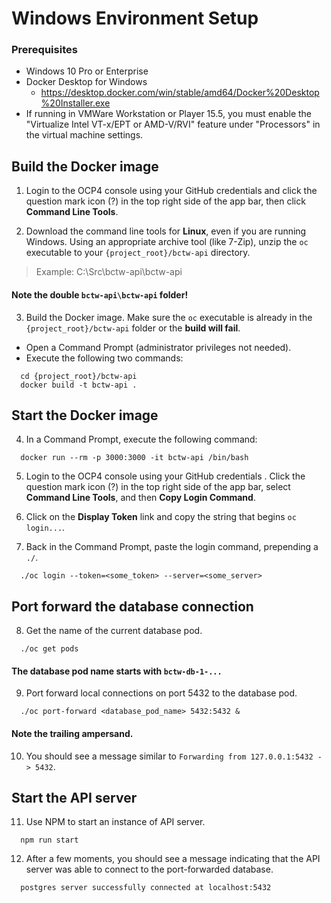 # Windows Environment Setup #

### Prerequisites ###
- Windows 10 Pro or Enterprise
- Docker Desktop for Windows
  - https://desktop.docker.com/win/stable/amd64/Docker%20Desktop%20Installer.exe
- If running in VMWare Workstation or Player 15.5, you must enable the "Virtualize Intel VT-x/EPT or AMD-V/RVI" feature under "Processors" in the virtual machine settings.

## Build the Docker image

1. Login to the OCP4 console using your GitHub credentials and click the question mark icon (?) in the top right side of the app bar, then click **Command Line Tools**.
 
1. Download the command line tools for **Linux**, even if you are running Windows. Using an appropriate archive tool (like 7-Zip), unzip the `oc` executable to your `{project_root}/bctw-api` directory.

> Example: C:\Src\bctw-api\bctw-api

#### Note the double `bctw-api\bctw-api` folder! ####

3. Build the Docker image. Make sure the `oc` executable is already in the `{project_root}/bctw-api` folder or the **build will fail**.
* Open a Command Prompt (administrator privileges not needed).
* Execute the following two commands:
```
  cd {project_root}/bctw-api
  docker build -t bctw-api .
```

## Start the Docker image

4. In a Command Prompt, execute the following command:
```
  docker run --rm -p 3000:3000 -it bctw-api /bin/bash
```
5. Login to the OCP4 console using your GitHub credentials . Click the question mark icon (?) in the top right side of the app bar, select **Command Line Tools**, and then **Copy Login Command**.

1. Click on the **Display Token** link and copy the string that begins `oc login...`.

1. Back in the Command Prompt, paste the login command, prepending a `./`.
```
  ./oc login --token=<some_token> --server=<some_server>
```

## Port forward the database connection

8. Get the name of the current database pod.
```
  ./oc get pods
```
#### The database pod name starts with `bctw-db-1-...` ####

9. Port forward local connections on port 5432 to the database pod. 
```
  ./oc port-forward <database_pod_name> 5432:5432 &
```
#### Note the trailing ampersand. ####

10. You should see a message similar to `Forwarding from 127.0.0.1:5432 -> 5432`.

## Start the API server

11. Use NPM to start an instance of API server.
```
  npm run start
```

12. After a few moments, you should see a message indicating that the API server was able to connect to the port-forwarded database.
```
  postgres server successfully connected at localhost:5432
```
